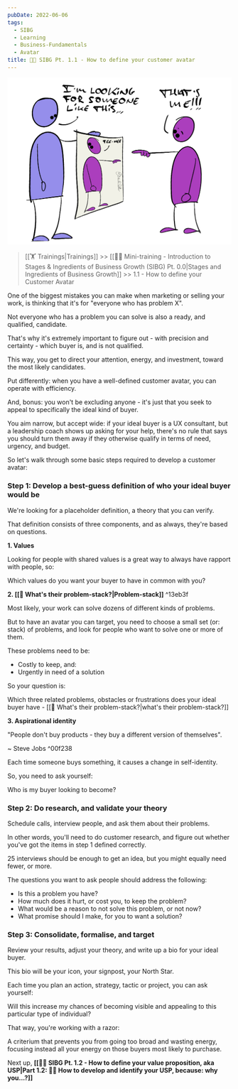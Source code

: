 ```yaml
---
pubDate: 2022-06-06
tags:
  - SIBG
  - Learning
  - Business-Fundamentals
  - Avatar
title: 👨‍🎓 SIBG Pt. 1.1 - How to define your customer avatar
---
```


![](Media/SalesFlowCoach.app-How-to-define-your-ideal-customer-avatar_MartinStellar.jpg)

>[[🏋️ Trainings|Trainings]] >> [[👨‍🎓 Mini-training - Introduction to Stages & Ingredients of Business Growth (SIBG) Pt. 0.0|Stages and Ingredients of Business Growth]] >> 1.1 - How to define your Customer Avatar

One of the biggest mistakes you can make when marketing or selling your work, is thinking that it's for "everyone who has problem X".

Not everyone who has a problem you can solve is also a ready, and qualified, candidate.

That's why it's extremely important to figure out - with precision and certainty - which buyer is, and is not qualified.

This way, you get to direct your attention, energy, and investment, toward the most likely candidates.

Put differently: when you have a well-defined customer avatar, you can operate with efficiency.

And, bonus: you won't be excluding anyone - it's just that you seek to appeal to specifically the ideal kind of buyer.

You aim narrow, but accept wide: if your ideal buyer is a UX consultant, but a leadership coach shows up asking for your help, there's no rule that says you should turn them away if they otherwise qualify in terms of need, urgency, and budget.

So let's walk through some basic steps required to develop a customer avatar:

### Step 1: Develop a best-guess definition of who your ideal buyer would be

We're looking for a placeholder definition, a theory that you can verify.

That definition consists of three components, and as always, they're based on questions.

**1. Values**

Looking for people with shared values is a great way to always have rapport with people, so:

Which values do you want your buyer to have in common with you?

**2. [[📄 What's their problem-stack?|Problem-stack]]**   ^13eb3f

Most likely, your work can solve dozens of different kinds of problems.

But to have an avatar you can target, you need to choose a small set (or: stack) of problems, and look for people who want to solve one or more of them.

These problems need to be:

- Costly to keep, and:
- Urgently in need of a solution

So your question is:

Which three related problems, obstacles or frustrations does your ideal buyer have - [[📄 What's their problem-stack?|what's their problem-stack?]]

**3. Aspirational identity**

"People don't buy products - they buy a different version of themselves".

~ Steve Jobs ^00f238

Each time someone buys something, it causes a change in self-identity.

So, you need to ask yourself:

Who is my buyer looking to become?

### Step 2: Do research, and validate your theory

Schedule calls, interview people, and ask them about their problems.

In other words, you'll need to do customer research, and figure out whether you've got the items in step 1 defined correctly.

25 interviews should be enough to get an idea, but you might equally need fewer, or more.

The questions you want to ask people should address the following:

- Is this a problem you have?
- How much does it hurt, or cost you, to keep the problem?
- What would be a reason to not solve this problem, or not now?
- What promise should I make, for you to want a solution?

### Step 3: Consolidate, formalise, and target

Review your results, adjust your theory, and write up a bio for your ideal buyer.

This bio will be your icon, your signpost, your North Star.

Each time you plan an action, strategy, tactic or project, you can ask yourself:

Will this increase my chances of becoming visible and appealing to this particular type of  individual?

That way, you're working with a razor:

A criterium that prevents you from going too broad and wasting energy, focusing instead all your energy on those buyers most likely to purchase.

Next up, **[[👨‍🎓 SIBG Pt. 1.2 - How to define your value proposition, aka USP|Part 1.2: 🧑‍🎓 How to develop and identify your USP, because: why you...?]]**

<br />

